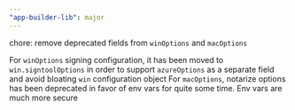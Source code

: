 ```yaml
---
"app-builder-lib": major
---
```


chore: remove deprecated fields from `winOptions` and `macOptions`

For `winOptions` signing configuration, it has been moved to `win.signtoolOptions` in order to support `azureOptions` as a separate field and avoid bloating `win` configuration object
For `macOptions`, notarize options has been deprecated in favor of env vars for quite some time. Env vars are much more secure
